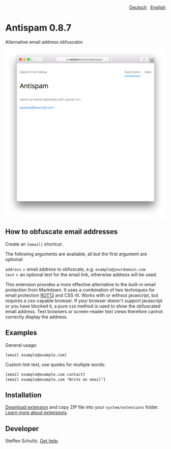 <p align="right"><a href="README-de.md">Deutsch</a> &nbsp; <a href="README.md">English</a></p>

# Antispam 0.8.7

Alternative email address obfuscator. 

<p align="center"><img src="antispam-screenshot.png?raw=true" alt="Screenshot"></p>

## How to obfuscate email addresses

Create an `[email]` shortcut.
 
The following arguments are available, all but the first argument are optional:

`address` = email address to obfuscate, e.g. `example@yourdomain.com`  
`text` = an optional text for the email link, otherwise address will be used. 

This extension provides a more effective alternative to the built-in email protection from Markdown. It uses a combination of two techniques for email protection [ROT13](http://en.wikipedia.org/wiki/ROT13) and CSS rtl. Works with or without javascript, but requires a css-capable browser. If your browser doesn't support javascript or you have blocked it, a pure css method is used to show the obfuscated email address. Text browsers or screen-reader text views therefore cannot correctly display the address. 

## Examples

General usage:

    [email example@example.com]

Custom link text, use quotes for multiple words: 

    [email example@example.com contact]
    [email example@example.com "Write an email"]


## Installation

[Download extension](https://github.com/datenstrom/yellow-extensions/raw/main/downloads/antispam.zip) and copy ZIP file into your `system/extensions` folder. [Learn more about extensions](https://github.com/annaesvensson/yellow-update).

## Developer

Steffen Schultz. [Get help](https://datenstrom.se/yellow/help/).
